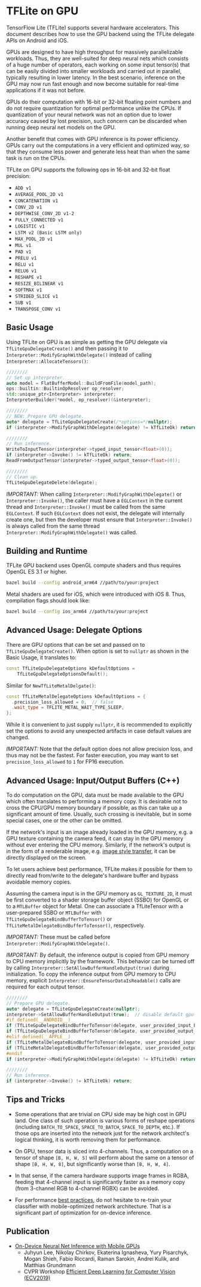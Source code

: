 # TFLite on GPU

TensorFlow Lite (TFLite) supports several hardware accelerators.  This document
describes how to use the GPU backend using the TFLite delegate APIs on Android
and iOS.

GPUs are designed to have high throughput for massively parallelizable
workloads.  Thus, they are well-suited for deep neural nets which consists of a
huge number of operators, each working on some input tensor(s) that can be
easily divided into smaller workloads and carried out in parallel, typically
resulting in lower latency.  In the best scenario, inference on the GPU may now
run fast enough and now become suitable for real-time applications if it was not
before.

GPUs do their computation with 16-bit or 32-bit floating point numbers and do
not require quantization for optimal performance unlike the CPUs.  If
quantization of your neural network was not an option due to lower accuracy
caused by lost precision, such concern can be discarded when running deep neural
net models on the GPU.

Another benefit that comes with GPU inference is its power efficiency.  GPUs
carry out the computations in a very efficient and optimized way, so that they
consume less power and generate less heat than when the same task is run on the
CPUs.

TFLite on GPU supports the following ops in 16-bit and 32-bit float precision:

* `ADD v1`
* `AVERAGE_POOL_2D v1`
* `CONCATENATION v1`
* `CONV_2D v1`
* `DEPTHWISE_CONV_2D v1-2`
* `FULLY_CONNECTED v1`
* `LOGISTIC v1`
* `LSTM v2 (Basic LSTM only)`
* `MAX_POOL_2D v1`
* `MUL v1`
* `PAD v1`
* `PRELU v1`
* `RELU v1`
* `RELU6 v1`
* `RESHAPE v1`
* `RESIZE_BILINEAR v1`
* `SOFTMAX v1`
* `STRIDED_SLICE v1`
* `SUB v1`
* `TRANSPOSE_CONV v1`

## Basic Usage

Using TFLite on GPU is as simple as getting the GPU delegate via
`TfLiteGpuDelegateCreate()` and then passing it to
`Interpreter::ModifyGraphWithDelegate()` instead of calling
`Interpreter::AllocateTensors()`:

```c++
////////
// Set up interpreter.
auto model = FlatBufferModel::BuildFromFile(model_path);
ops::builtin::BuiltinOpResolver op_resolver;
std::unique_ptr<Interpreter> interpreter;
InterpreterBuilder(*model, op_resolver)(&interpreter);

////////
// NEW: Prepare GPU delegate.
auto* delegate = TfLiteGpuDelegateCreate(/*options=*/nullptr);
if (interpreter->ModifyGraphWithDelegate(delegate) != kTfLiteOk) return;

////////
// Run inference.
WriteToInputTensor(interpreter->typed_input_tensor<float>(0));
if (interpreter->Invoke() != kTfLiteOk) return;
ReadFromOutputTensor(interpreter->typed_output_tensor<float>(0));

////////
// Clean up.
TfLiteGpuDelegateDelete(delegate);
```

*IMPORTANT:* When calling `Interpreter::ModifyGraphWithDelegate()` or
`Interpreter::Invoke()`, the caller must have a `EGLContext` in the current
thread and `Interpreter::Invoke()` must be called from the same `EGLContext`.
If such `EGLContext` does not exist, the delegate will internally create one,
but then the developer must ensure that `Interpreter::Invoke()` is always called
from the same thread `Interpreter::ModifyGraphWithDelegate()` was called.

## Building and Runtime

TFLite GPU backend uses OpenGL compute shaders and thus requires OpenGL ES 3.1
or higher.

```sh
bazel build --config android_arm64 //path/to/your:project
```

Metal shaders are used for iOS, which were introduced with iOS 8.  Thus,
compilation flags should look like:

```sh
bazel build --config ios_arm64 //path/to/your:project
```

## Advanced Usage: Delegate Options

There are GPU options that can be set and passed on to
`TfLiteGpuDelegateCreate()`. When option is set to `nullptr` as shown in the
Basic Usage, it translates to:

```c++
const TfLiteGpuDelegateOptions kDefaultOptions =
    TfLiteGpuDelegateOptionsDefault();
```

Similar for `NewTfLiteMetalDelgate()`:

```c++
const TfLiteMetalDelegateOptions kDefaultOptions = {
  .precision_loss_allowed = 0,  // false
  .wait_type = TFLITE_METAL_WAIT_TYPE_SLEEP,
};
```

While it is convenient to just supply `nullptr`, it is recommended to explicitly
set the options to avoid any unexpected artifacts in case default values are
changed.

*IMPORTANT:* Note that the default option does not allow precision loss, and
thus may not be the fastest.  For faster execution, you may want to set
`precision_loss_allowed` to `1` for FP16 execution.

## Advanced Usage: Input/Output Buffers (C++)

To do computation on the GPU, data must be made available to the GPU which often
translates to performing a memory copy.  It is desirable not to cross the
CPU/GPU memory boundary if possible, as this can take up a significant amount of
time.  Usually, such crossing is inevitable, but in some special cases, one or
the other can be omitted.

If the network's input is an image already loaded in the GPU memory, e.g. a GPU
texture containing the camera feed, it can stay in the GPU memory without ever
entering the CPU memory.  Similarly, if the network's output is in the form of a
renderable image, e.g.
[image style transfer](https://www.cv-foundation.org/openaccess/content_cvpr_2016/papers/Gatys_Image_Style_Transfer_CVPR_2016_paper.pdf),
it can be directly displayed on the screen.

To let users achieve best performance, TFLite makes it possible for them to
directly read from/write to the delegate's hardware buffer and bypass avoidable
memory copies.

Assuming the camera input is in the GPU memory as `GL_TEXTURE_2D`, it must be
first converted to a shader storage buffer object (SSBO) for OpenGL or to a
`MTLBuffer` object for Metal. One can associate a TfLiteTensor with a
user-prepared SSBO or `MTLBuffer` with `TfLiteGpuDelegateBindBufferToTensor()`
or `TfLiteMetalDelegateBindBufferToTensor()`, respectively.

*IMPORTANT:* These must be called before
`Interpreter::ModifyGraphWithDelegate()`.

*IMPORTANT:* By default, the inference output is copied from GPU memory to CPU
memory implicitly by the framework.  This behavior can be turned off by calling
`Interpreter::SetAllowBufferHandleOutput(true)` during initialization.  To copy
the inference output from GPU memory to CPU memory, explicit
`Interpreter::EnsureTensorDataIsReadable()` calls are required for each output
tensor.

```c++
////////
// Prepare GPU delegate.
auto* delegate = TfLiteGpuDelegateCreate(nullptr);
interpreter->SetAllowBufferHandleOutput(true);  // disable default gpu->cpu copy
#if defined(__ANDROID__)
if (TfLiteGpuDelegateBindBufferToTensor(delegate, user_provided_input_buffer, interpreter->inputs()[0]) != kTfLiteOk) return;
if (TfLiteGpuDelegateBindBufferToTensor(delegate, user_provided_output_buffer, interpreter->outputs()[0]) != kTfLiteOk) return;
#elif defined(__APPLE__)
if (TfLiteMetalDelegateBindBufferToTensor(delegate, user_provided_input_buffer, interpreter->inputs()[0]) != kTfLiteOk) return;
if (TfLiteMetalDelegateBindBufferToTensor(delegate, user_provided_output_buffer, interpreter->outputs()[0]) != kTfLiteOk) return;
#endif
if (interpreter->ModifyGraphWithDelegate(delegate) != kTfLiteOk) return;

////////
// Run inference.
if (interpreter->Invoke() != kTfLiteOk) return;
```

## Tips and Tricks

* Some operations that are trivial on CPU side may be high cost in GPU land.
  One class of such operation is various forms of reshape operations (including
  `BATCH_TO_SPACE`, `SPACE_TO_BATCH`, `SPACE_TO_DEPTH`, etc.).  If those ops
  are inserted into the network just for the network architect's logical
  thinking, it is worth removing them for performance.

* On GPU, tensor data is sliced into 4-channels.  Thus, a computation on a
  tensor of shape `[B, H, W, 5]` will perform about the same on a tensor of
  shape `[B, H, W, 8]`, but significantly worse than `[B, H, W, 4]`.

* In that sense, if the camera hardware supports image frames in RGBA, feeding
  that 4-channel input is significantly faster as a memory copy (from 3-channel
  RGB to 4-channel RGBX) can be avoided.

* For performance [best practices](https://www.tensorflow.org/lite/performance/best_practices), do not hesitate to re-train your classifier with
  mobile-optimized network architecture.  That is a significant part of
  optimization for on-device inference.

## Publication

*   [On-Device Neural Net Inference with Mobile GPUs](https://arxiv.org/abs/1907.01989)
    *   Juhyun Lee, Nikolay Chirkov, Ekaterina Ignasheva, Yury Pisarchyk, Mogan
        Shieh, Fabio Riccardi, Raman Sarokin, Andrei Kulik, and Matthias
        Grundmann
    *   CVPR Workshop
        [Efficient Deep Learning for Computer Vision (ECV2019)](https://sites.google.com/corp/view/ecv2019)
